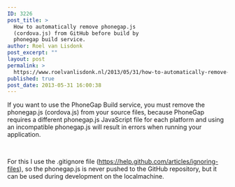 ```yaml
---
ID: 3226
post_title: >
  How to automatically remove phonegap.js
  (cordova.js) from GitHub before build by
  phonegap build service.
author: Roel van Lisdonk
post_excerpt: ""
layout: post
permalink: >
  https://www.roelvanlisdonk.nl/2013/05/31/how-to-automatically-remove-phonegap-js-cordova-js-from-github-before-build-by-phonegap-build-service/
published: true
post_date: 2013-05-31 16:00:38
---
```

<p>If you want to use the PhoneGap Build service, you must remove the phonegap.js (cordova.js) from your source files, because PhoneGap requires a different phonegap.js JavaScript file for each platform and using an incompatible phonegap.js will result in errors when running your application.</p>  <p>&#160;</p>  <p>For this I use the .gitignore file (<a href="https://help.github.com/articles/ignoring-files">https://help.github.com/articles/ignoring-files</a>), so the phonegap.js is never pushed to the GitHub repository, but it can be used during development on the localmachine.</p>